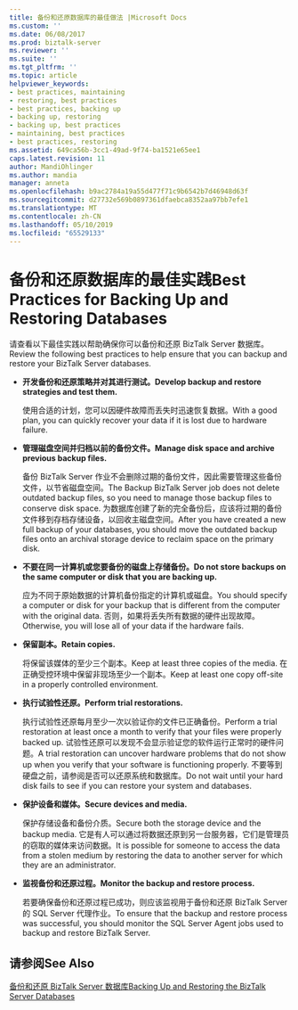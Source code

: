 ```yaml
---
title: 备份和还原数据库的最佳做法 |Microsoft Docs
ms.custom: ''
ms.date: 06/08/2017
ms.prod: biztalk-server
ms.reviewer: ''
ms.suite: ''
ms.tgt_pltfrm: ''
ms.topic: article
helpviewer_keywords:
- best practices, maintaining
- restoring, best practices
- best practices, backing up
- backing up, restoring
- backing up, best practices
- maintaining, best practices
- best practices, restoring
ms.assetid: 649ca56b-3cc1-49ad-9f74-ba1521e65ee1
caps.latest.revision: 11
author: MandiOhlinger
ms.author: mandia
manager: anneta
ms.openlocfilehash: b9ac2784a19a55d477f71c9b6542b7d46948d63f
ms.sourcegitcommit: d27732e569b0897361dfaebca8352aa97bb7efe1
ms.translationtype: MT
ms.contentlocale: zh-CN
ms.lasthandoff: 05/10/2019
ms.locfileid: "65529133"
---
```

# <a name="best-practices-for-backing-up-and-restoring-databases"></a><span data-ttu-id="b1eaa-102">备份和还原数据库的最佳实践</span><span class="sxs-lookup"><span data-stu-id="b1eaa-102">Best Practices for Backing Up and Restoring Databases</span></span>
<span data-ttu-id="b1eaa-103">请查看以下最佳实践以帮助确保你可以备份和还原 BizTalk Server 数据库。</span><span class="sxs-lookup"><span data-stu-id="b1eaa-103">Review the following best practices to help ensure that you can backup and restore your BizTalk Server databases.</span></span>  
  
-   <span data-ttu-id="b1eaa-104">**开发备份和还原策略并对其进行测试。**</span><span class="sxs-lookup"><span data-stu-id="b1eaa-104">**Develop backup and restore strategies and test them.**</span></span>  
  
     <span data-ttu-id="b1eaa-105">使用合适的计划，您可以因硬件故障而丢失时迅速恢复数据。</span><span class="sxs-lookup"><span data-stu-id="b1eaa-105">With a good plan, you can quickly recover your data if it is lost due to hardware failure.</span></span>  
  
-   <span data-ttu-id="b1eaa-106">**管理磁盘空间并归档以前的备份文件。**</span><span class="sxs-lookup"><span data-stu-id="b1eaa-106">**Manage disk space and archive previous backup files.**</span></span>  
  
     <span data-ttu-id="b1eaa-107">备份 BizTalk Server 作业不会删除过期的备份文件，因此需要管理这些备份文件，以节省磁盘空间。</span><span class="sxs-lookup"><span data-stu-id="b1eaa-107">The Backup BizTalk Server job does not delete outdated backup files, so you need to manage those backup files to conserve disk space.</span></span> <span data-ttu-id="b1eaa-108">为数据库创建了新的完全备份后，应该将过期的备份文件移到存档存储设备，以回收主磁盘空间。</span><span class="sxs-lookup"><span data-stu-id="b1eaa-108">After you have created a new full backup of your databases, you should move the outdated backup files onto an archival storage device to reclaim space on the primary disk.</span></span>  
  
-   <span data-ttu-id="b1eaa-109">**不要在同一计算机或您要备份的磁盘上存储备份。**</span><span class="sxs-lookup"><span data-stu-id="b1eaa-109">**Do not store backups on the same computer or disk that you are backing up.**</span></span>  
  
     <span data-ttu-id="b1eaa-110">应为不同于原始数据的计算机备份指定的计算机或磁盘。</span><span class="sxs-lookup"><span data-stu-id="b1eaa-110">You should specify a computer or disk for your backup that is different from the computer with the original data.</span></span> <span data-ttu-id="b1eaa-111">否则，如果将丢失所有数据的硬件出现故障。</span><span class="sxs-lookup"><span data-stu-id="b1eaa-111">Otherwise, you will lose all of your data if the hardware fails.</span></span>  
  
-   <span data-ttu-id="b1eaa-112">**保留副本。**</span><span class="sxs-lookup"><span data-stu-id="b1eaa-112">**Retain copies.**</span></span>  
  
     <span data-ttu-id="b1eaa-113">将保留该媒体的至少三个副本。</span><span class="sxs-lookup"><span data-stu-id="b1eaa-113">Keep at least three copies of the media.</span></span> <span data-ttu-id="b1eaa-114">在正确受控环境中保留非现场至少一个副本。</span><span class="sxs-lookup"><span data-stu-id="b1eaa-114">Keep at least one copy off-site in a properly controlled environment.</span></span>  
  
-   <span data-ttu-id="b1eaa-115">**执行试验性还原。**</span><span class="sxs-lookup"><span data-stu-id="b1eaa-115">**Perform trial restorations.**</span></span>  
  
     <span data-ttu-id="b1eaa-116">执行试验性还原每月至少一次以验证你的文件已正确备份。</span><span class="sxs-lookup"><span data-stu-id="b1eaa-116">Perform a trial restoration at least once a month to verify that your files were properly backed up.</span></span> <span data-ttu-id="b1eaa-117">试验性还原可以发现不会显示验证您的软件运行正常时的硬件问题。</span><span class="sxs-lookup"><span data-stu-id="b1eaa-117">A trial restoration can uncover hardware problems that do not show up when you verify that your software is functioning properly.</span></span> <span data-ttu-id="b1eaa-118">不要等到硬盘之前，请参阅是否可以还原系统和数据库。</span><span class="sxs-lookup"><span data-stu-id="b1eaa-118">Do not wait until your hard disk fails to see if you can restore your system and databases.</span></span>  
  
-   <span data-ttu-id="b1eaa-119">**保护设备和媒体。**</span><span class="sxs-lookup"><span data-stu-id="b1eaa-119">**Secure devices and media.**</span></span>  
  
     <span data-ttu-id="b1eaa-120">保护存储设备和备份介质。</span><span class="sxs-lookup"><span data-stu-id="b1eaa-120">Secure both the storage device and the backup media.</span></span> <span data-ttu-id="b1eaa-121">它是有人可以通过将数据还原到另一台服务器，它们是管理员的窃取的媒体来访问数据。</span><span class="sxs-lookup"><span data-stu-id="b1eaa-121">It is possible for someone to access the data from a stolen medium by restoring the data to another server for which they are an administrator.</span></span>  
  
-   <span data-ttu-id="b1eaa-122">**监视备份和还原过程。**</span><span class="sxs-lookup"><span data-stu-id="b1eaa-122">**Monitor the backup and restore process.**</span></span>  
  
     <span data-ttu-id="b1eaa-123">若要确保备份和还原过程已成功，则应该监视用于备份和还原 BizTalk Server 的 SQL Server 代理作业。</span><span class="sxs-lookup"><span data-stu-id="b1eaa-123">To ensure that the backup and restore process was successful, you should monitor the SQL Server Agent jobs used to backup and restore BizTalk Server.</span></span>  
  
## <a name="see-also"></a><span data-ttu-id="b1eaa-124">请参阅</span><span class="sxs-lookup"><span data-stu-id="b1eaa-124">See Also</span></span>  
 [<span data-ttu-id="b1eaa-125">备份和还原 BizTalk Server 数据库</span><span class="sxs-lookup"><span data-stu-id="b1eaa-125">Backing Up and Restoring the BizTalk Server Databases</span></span>](../core/backing-up-and-restoring-the-biztalk-server-databases.md)
